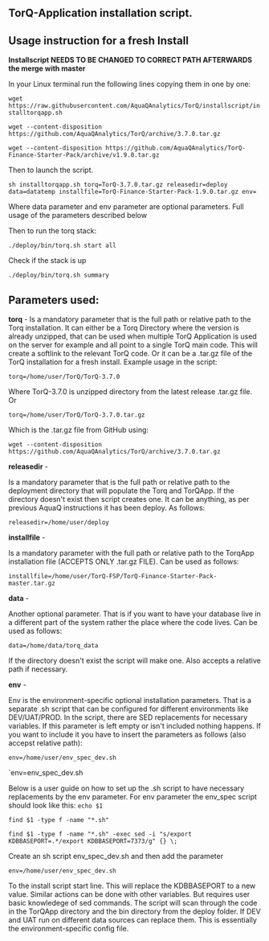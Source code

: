 ## TorQ-Application installation script. 


## Usage instruction for a fresh Install

**Installscript NEEDS TO BE CHANGED TO CORRECT PATH AFTERWARDS the merge with master**

In your Linux terminal run the following lines copying them in one by one:

`wget https://raw.githubusercontent.com/AquaQAnalytics/TorQ/installscript/installtorqapp.sh`

`wget --content-disposition https://github.com/AquaQAnalytics/TorQ/archive/3.7.0.tar.gz`

`wget --content-disposition https://github.com/AquaQAnalytics/TorQ-Finance-Starter-Pack/archive/v1.9.0.tar.gz`

Then to launch the script.

`sh installtorqapp.sh torq=TorQ-3.7.0.tar.gz releasedir=deploy data=datatemp installfile=TorQ-Finance-Starter-Pack-1.9.0.tar.gz env=`

Where data parameter and env parameter are optional parameters.
Full usage of the parameters described below

Then to run the torq stack:

`./deploy/bin/torq.sh start all`

Check if the stack is up 

`./deploy/bin/torq.sh summary`



## Parameters used:

**torq** - 
Is a mandatory parameter that is the full path or relative path to the Torq installation. It can either be a Torq Directory where the version is already unzipped, that can be used when multiple TorQ Application is used on the server for example and all point to a single TorQ main code. This will create a softlink to the relevant TorQ code. Or it can be a .tar.gz file of the TorQ installation for a fresh install. 
Example usage in the script:

`torq=/home/user/TorQ/TorQ-3.7.0`

Where TorQ-3.7.0 is unzipped directory from the latest release .tar.gz file. Or

`torq=/home/user/TorQ/TorQ-3.7.0.tar.gz` 

Which is the .tar.gz file from GitHub using:

`wget --content-disposition https://github.com/AquaQAnalytics/TorQ/archive/3.7.0.tar.gz`

**releasedir** -

Is a mandatory parameter that is the full path or relative path to the deployment directory that will populate the Torq and TorQApp. If the directory doesn't exist then script creates one. It can be anything, as per previous AquaQ instructions it has been deploy. 
As follows:

`releasedir=/home/user/deploy`

**installfile** - 

Is a mandatory parameter with the full path or relative path to the TorqApp installation file (ACCEPTS ONLY .tar.gz FILE). 
Can be used as follows:

`installfile=/home/user/TorQ-FSP/TorQ-Finance-Starter-Pack-master.tar.gz`


**data** -

Another optional parameter. That is if you want to have your database live in a different part of the system rather the place where the code lives. Can be used as follows:

`data=/home/data/torq_data`

If the directory doesn't exist the script will make one. Also accepts a relative path if necessary. 

**env** -

Env is the environment-specific optional installation parameters. That is a separate .sh script that can be configured for different environments like DEV/UAT/PROD. In the script, there are SED replacements for necessary variables. If this parameter is left empty or isn't included nothing happens. If you want to include it you have to insert the parameters as follows (also accepst relative path):

`env=/home/user/env_spec_dev.sh` 

`env=env_spec_dev.sh

Below is a user guide on how to set up the .sh script to have necessary replacements by the env parameter.
For env parameter the env_spec script should look like this:
`echo $1`

`find $1 -type f -name "*.sh"`

`find $1 -type f -name "*.sh" -exec sed -i "s/export KDBBASEPORT=.*/export KDBBASEPORT=7373/g" {} \;`

Create an sh script env_spec_dev.sh and then add the parameter 

`env=/home/user/env_spec_dev.sh`

To the install script start line. 
This will replace the KDBBASEPORT to a new value.
Similar actions can be done with other variables.
But requires user basic knowledege of sed commands. 
The script will scan through the code in the TorQApp directory and the 
bin directory from the deploy folder. 
If DEV and UAT run on different data sources can replace them.
This is essentially the environment-specific config file.
